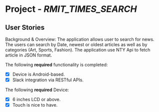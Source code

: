 # Project - *RMIT_TIMES_SEARCH*

## User Stories

Background & Overview: The application allows user to search for news. The users can search by Date, newest or oldest articles as well as by categories (Art, Sports, Fashion). The application use NTY Api to fetch article in JSON format. 

The following **required** functionality is completed:

- [x] Device is Android-based.
- [x] Slack integration via RESTful APIs.

The following **required** Device:
- [x] 6 inches LCD or above.
- [x] Touch is nice to have.
